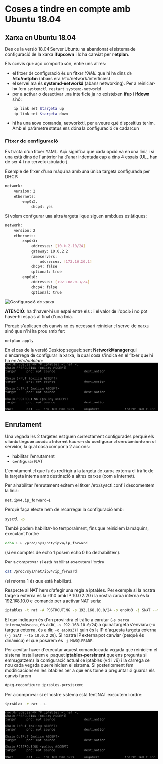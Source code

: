 # Coses a tindre en compte amb Ubuntu 18.04

##  Xarxa en Ubuntu 18.04
Des de la versió 18.04 Server Ubuntu ha abandonat el sistema de configuració de la xarxa **ifupdown** i lo ha canviat per **netplan**.

Els canvis que açò comporta són, entre uns altres:
* el fitxer de configuració és un fitxer _YAML_ que hi ha dins de **/etc/netplan** (abans era /etc/network/interfícies)
* el servei ara és **systemd-networkd** (abans networking). Per a reiniciar-ho fem `systemctl restart systemd-networkd`
* per a activar o desactivar una interficie ja no existeixen **ifup** i **ifdown** sinó:
```bash
    ip link set $targeta up
    ip link set $targeta down
```
* hi ha una nova comanda, networkctl, per a veure què dispositius tenim. Amb el paràmetre status ens dóna la configuració de cadascun

### Fitxer de configuració
Es tracta d'un fitxer YAML. Açò significa que cada opció va en una línia i si una està dins de l'anterior ha d'anar indentada cap a dins 4 espais (ULL han de ser 4 i no serveix tabulador).

Exemple de fitxer d'una màquina amb una única targeta configurada per DHCP:
```bash
network:
    version: 2
    ethernets:
        enp0s3:
            dhcp4: yes
```
Si volem configurar una altra targeta i que siguen ambdues estàtiques:
```bash
network:
    version: 2
    ethernets:
        enp0s3:
            addresses: [10.0.2.10/24]
            gateway: 10.0.2.2
            nameservers:
                addresses: [172.16.20.1]
            dhcp4: false
            optional: true
        enp0s8:
            addresses: [192.168.0.1/24]
            dhcp4: false
            optional: true
```
![Configuració de xarxa](./img/Ubuntu18-xarxa-01.jpg)

**ATENCIÓ**: ha d'haver-hi un espai entre els : i el valor de l'opció i no pot haver-hi espais al final d'una línia.

Perquè s'apliquen els canvis no és necessari reiniciar el servei de xarxa sinó que n'hi ha prou amb fer:
```bash
netplan apply
```

En el cas de la versió Desktop segueix sent **NetworkManager** qui s'encarrega de configurar la xarxa, la qual cosa s'indica en el fitxer que hi ha en _/etc/netplan_:
![netplan](./img/Ubuntu18-xarxa-03.jpg)

## Enrutament
Una vegada les 2 targetes estiguen correctament configurades perquè els clients tinguen accés a Internet haurem de configurar el enrutamiento en el servidor, la qual cosa comporta 2 accions:
* habilitar l'enrutament
* configurar NAT

L'enrutament el que fa és redirigir a la targeta de xarxa externa el tràfic de la targeta interna amb destinació a altres xarxes (com a Internet).

Per a habilitar l'enrutament editem el fitxer /etc/sysctl.conf i descomentem la línia:
```bash
net.ipv4.ip_forward=1
```

Perquè faça efecte hem de recarregar la configuració amb:
```bash
sysctl -p
```

També podem habilitar-ho temporalment, fins que reiniciem la màquina, executant l'ordre
```bash
echo 1 > /proc/sys/net/ipv4/ip_forward
```
(si en comptes de echo 1 posem echo 0 ho deshabilitem).

Per a comprovar si està habilitat executem l'ordre
```bash
cat /proc/sys/net/ipv4/ip_forward
```
(si retorna 1 és que està habilitat).

Respecte al NAT hem d'afegir una regla a iptables. Per exemple si la nostra targeta externa és la eth0 amb IP 10.0.2.20 i la nostra xarxa interna és la 192.168.10.0 el comando per a activar NAT seria:
```bash
iptables -t nat -A POSTROUTING -s 192.168.10.0/24 -o enp0s3 -j SNAT --to 10.0.2.20
```

El que indiquem és d'on provindrà el tràfic a enrutar (`-s xarxa interna/màscara`, és a dir, `-s 192.168.10.0/24`) a quina targeta s'enviarà (-o targeta externa, és a dir, `-o enp0s3`) i quin és la IP d'aquesta targeta externa (`-j SNAT --to 10.0.2.20`). Si nostra IP externa pot canviar (perquè és dinàmica) el que posarem és `-j MASQUERADE`.

Per a evitar haver d'executar aquest comando cada vegada que reiniciem el sistema instal·larem el paquet **iptables-persistent** que ens pregunta si emmagatzema la configuració actual de iptables (v4 i v6) i la càrrega de nou cada vegada que reiniciem el sistema. Si posteriorment fem modificacions en les iptables per a que ens torne a preguntar si guarda els canvis farem
```bash
dpkg-reconfigure iptables-persistent
```

Per a comprovar si el nostre sistema està fent NAT executem l'ordre:
```bash
iptables -t nat - L
```
![iptables -t nat - L](./img/Ubuntu18-xarxa-03.jpg)
